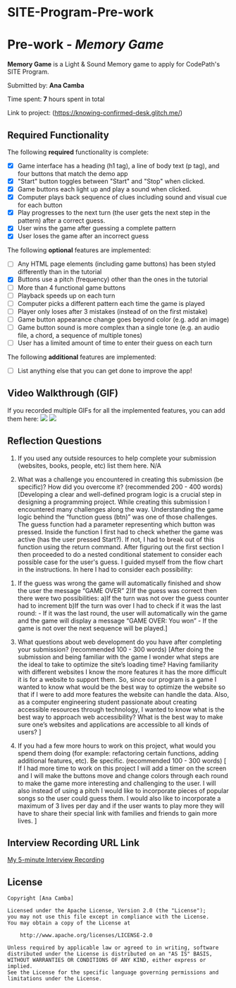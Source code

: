 # SITE-Program-Pre-work
# Pre-work - *Memory Game*

**Memory Game** is a Light & Sound Memory game to apply for CodePath's SITE Program. 

Submitted by: **Ana Camba**

Time spent: **7** hours spent in total

Link to project: (https://knowing-confirmed-desk.glitch.me/)

## Required Functionality

The following **required** functionality is complete:

* [x] Game interface has a heading (h1 tag), a line of body text (p tag), and four buttons that match the demo app
* [x] "Start" button toggles between "Start" and "Stop" when clicked. 
* [x] Game buttons each light up and play a sound when clicked. 
* [x] Computer plays back sequence of clues including sound and visual cue for each button
* [x] Play progresses to the next turn (the user gets the next step in the pattern) after a correct guess. 
* [x] User wins the game after guessing a complete pattern
* [x] User loses the game after an incorrect guess

The following **optional** features are implemented:

* [ ] Any HTML page elements (including game buttons) has been styled differently than in the tutorial
* [x] Buttons use a pitch (frequency) other than the ones in the tutorial
* [ ] More than 4 functional game buttons
* [ ] Playback speeds up on each turn
* [ ] Computer picks a different pattern each time the game is played
* [ ] Player only loses after 3 mistakes (instead of on the first mistake)
* [ ] Game button appearance change goes beyond color (e.g. add an image)
* [ ] Game button sound is more complex than a single tone (e.g. an audio file, a chord, a sequence of multiple tones)
* [ ] User has a limited amount of time to enter their guess on each turn

The following **additional** features are implemented:

- [ ] List anything else that you can get done to improve the app!

## Video Walkthrough (GIF)

If you recorded multiple GIFs for all the implemented features, you can add them here:
![](https://i.imgur.com/5kOXJWp.gif)
![](https://i.imgur.com/YnjDEOZ.gif)

## Reflection Questions
1. If you used any outside resources to help complete your submission (websites, books, people, etc) list them here. 
N/A

2. What was a challenge you encountered in creating this submission (be specific)? How did you overcome it? (recommended 200 - 400 words) 
[Developing a clear and well-defined program logic is a crucial step in designing a programming project. While creating this submission I encountered many challenges along the way. Understanding the game logic behind the “function guess (btn)”  was one of those challenges. The guess function had a parameter representing which button was pressed. Inside the function I first had to check whether the game was active (has the user pressed Start?). If not, I had to break out of this function using the return command. 
After figuring out the first section I then proceeded to do a nested conditional statement to consider each possible case for the user's guess. I guided myself from the flow chart in the instructions. In here I had to consider each possibility: 
1) If the guess was wrong the game will automatically finished and show the user the message “GAME OVER”
2)If the guess was correct then there were two possibilities:
    a)If the turn was not over the guess counter had to increment
    b)If the turn was over I had to check if it was the last round:
        - If it was the last round, the user will automatically win the game and the game will display a message “GAME OVER: You won”
        - If the game is not over the next sequence will be played.]

3. What questions about web development do you have after completing your submission? (recommended 100 - 300 words) 
[After doing the submission and being familiar with the game I wonder what steps are the ideal to  take to optimize the site’s loading time? Having familiarity with different websites I know the more features it has the more difficult it is for a website to support them. So, since our program is a game I wanted to know what would be the best way to optimize the website so that if I were to add more features the website can handle the data.
Also, as a computer engineering student passionate about creating accessible resources through technology, I wanted to know what is the best way to approach web accessibility? What is the best way to make sure one’s websites and applications are accessible to all kinds of users?
]

4. If you had a few more hours to work on this project, what would you spend them doing (for example: refactoring certain functions, adding additional features, etc). Be specific. (recommended 100 - 300 words) 
[
If I had more time to work on this project I will add a timer on the screen and I will make the buttons move and change colors through each round to make the game more interesting and challenging to the user. I will also instead of using a pitch I would like to incorporate pieces of popular songs so the user could guess them. I would also like to incorporate a maximum of 3 lives per day and if the user wants to play more they will have to share their special link with families and friends to gain more lives.
]



## Interview Recording URL Link

[My 5-minute Interview Recording](https://www.loom.com/share/a15d64ea7f05411f82559189a5f8d063)


## License

    Copyright [Ana Camba]

    Licensed under the Apache License, Version 2.0 (the "License");
    you may not use this file except in compliance with the License.
    You may obtain a copy of the License at

        http://www.apache.org/licenses/LICENSE-2.0

    Unless required by applicable law or agreed to in writing, software
    distributed under the License is distributed on an "AS IS" BASIS,
    WITHOUT WARRANTIES OR CONDITIONS OF ANY KIND, either express or implied.
    See the License for the specific language governing permissions and
    limitations under the License.

